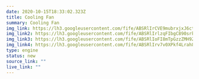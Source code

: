 ```yaml
---
date: 2020-10-15T18:33:02.323Z
title: Cooling Fan
summary: Cooling Fan
img_link: https://lh3.googleusercontent.com/fife/ABSRlIrCVE9mubrxjxJ6ctzt0fBFeCUWlOEkIcSrjSlaZ6ne7v2lMbAHUzUtkFa7LlsXfkKslzr8uz70nVVTRKvsE_eTs3G0cS5a8uR7OfV3saaNgyc5q4DYfP20f4RLdyEPcJPXSHrJCPcM5fjZX1NIay9m4LFWrGrlJ-75WccjUwzHuGNDXob3406NDby-zpDDOV1iZefy5TUVZFQVWRDhr-pwTN3J7qA0cLUrHdXQKqn-j4bC2gjUUoUwfeh_mWSgubyenxUR51F6m9-bPQ-H31LSO29ewe6rYerCEHcHIzsnml-6XkCoC0mTiC4HVUpmy9MUTxNtKn2KFlVA_59DOH5WrkbE6QZRNLxLKNZ6qE1db3IcxhzrGO8cu7YTfNvijP9ZV0fUMpv8BpkzEYe08JvGOuweEC9Oh68HbkofwmSpUjQuACiKrr1ra9No8RSr7cW0jzuOJLlLMj0ckBO_TQBZ7dWoaJzSYoombjzM2iex7jnJSjk_NODxaQ89jLAbmR0skxhPeCYQsQKC08rVnbx1H1f7GeTApYgIursE1xkR2TJRPIcfKMX0wofh8BHa5imBlTo3H4C7jwLHXf-5JpOxGSYbyHc9DG9sFDI-tsYpvlSC23hWvu18U1e_kcV-4dsON2k3sqiIlZ8foHbEJIWyuLiSFvmIpivH5Qq4BJw8tennvTQaA8-IyE8y6M6w7YCghauim7SB_zXx6n9UVBbyP1qOl92JXA=w795-h666-ft
img_link2: https://lh3.googleusercontent.com/fife/ABSRlIrlzqFIbgC890srkUSlT_BTVl8mL7jo_ZOrHCdq3jrJWdZbNVrg2DBRg726Zf8z4yKXpHwS1RhVlv86CL8OXEGf2jq9OSTR2Ga2wWbw5M7dW8AKUTdddQ-xtMmZp9dMkAxSCBzSBG1XmCLmGlSrsMePp_lAGed9zTVa-BR19ilU2ON3ovYTnZkXKEGjltX1dxdBKcKElhh5_KpTNQ80GN_ZW8jMb2zPknVr3tzwvUkuRBQBOJNZP-O0yh3_21yUeOCuQRXlMStlcMq70ymRAbX8RZDdM09eyO6iLvY0ZgVowIU0vNywcdSs2oBMj_i6PZBh6wMWTqih8cf1DDS7_6NqCPgv7zglfceqf4MIHzCpuQNhRogrNLkEcWlKPVSbIzeZVlZe2ri1JkqhZm-dq4nw4gcTh3JJ3oksvmNeJm8vVbEwWAHBMKhfkIx1NF0PcXqrKAWgaOJPHLnAuxx50S1y03RaYj-ieyVuGA7OQ4b1cGLwhq8hOIK_L_c12HHCxBkP3kMoRAENmgr68DiARpErVs7pm-UDrXk00asFwdUMIu8zSFLg2rAn2HL_x5tUgXPpg-OUwyxRYomn-yc3K0aTQ2T4-YREpK9AIsej5ivmbgqkilsETc7cJPDTn6hOkDynMShfX9dSJ__Cj0YiWZfy_3-YHRzzD-2u3SWP2DVrSZ8HZpcOID2oKhdpXvu5P3Ey9Bb2xgEHAe-7Tl9ahfXoDHtGVLAgeQ=w795-h666-ft
img_link3: https://lh3.googleusercontent.com/fife/ABSRlIoFI8mTpGzzZMH9ZPp-Wnwg9PFlV4U751XDR0rViYtj9DepK4dyOBWtAWUCOUwXgwB94XlV5LrrSPAGridpbM66gYcANtiyJrnj967P0jZNYseDqtF38d1WeGJmmCY96uNEikln2y-XGq86ScVRdTj4uvzaq_oKxyKjhOMD5f7BsZ3WcyCAd0ipW3lckNc3zBfxLqG9wRKf2ZTnDbesAEpzUev5asK09AdZOxQF2t-8nFJS6_su043S8AY5M75y9O7uCqCoU4Eb0Qd6NkMLS8KXmR2ieefad400nc4Ew6QI290hBabEnd-UmhUqYhepRAoguoLMvpU9vc1xX3LVeF1DVLY8k1u5JhLoVF2AlZlkp-4Uet07lkw-Cimi3HPIeiNIqyagoNxlo3QQA-f2FbLwd9giFKe0u3TDN8XG_qlNVQQ8eA6Wx6KG0YW1B-_VKqsTr39uq5_lVXvdDkTjH0R7eMLjeRSuldRxzIEqIis1Q4IVB86YZzNSWD109Td_3cO6SU8-0j6ch62Q-OPfn2A_Hs8d-jwyqYIVWBkbWRkXX6GSJTLe76QeNV27h2QWSnrlCtRYqiKtv9dQwt8sDdBJCdT1LmeA2EWkPgUAMtDD6WkbOGHLLwB6Vs8tP7M72RSmd2D2alYzbjcu2-m6vDJ2qxIBdnOpPWnGL4sgsKKNaPhOlvBWAMvdO1Dyd1zWjmmU96vIb_EGU_REetqAIEXLYEH_cjHRYw=w795-h666-ft
img_link4: https://lh3.googleusercontent.com/fife/ABSRlIrv7v0XPkf4Lrah8Zo256pBzX2ABwQtAcYR07GIcAHYQqMVlzsmhUc6R82no6GSJXtpysUJb2zqsirYp1xo6iyi8FuOhU38sxK6tWBGNgS1DFBZFNvkySxFd1OMIJhU-OwgVt6pFO67gFexs4SgdVLq2-YgQv2KeHNFJXWdftPIJfMuiDDJ8cYPrkPav1fFkm0r87eFDyyFIiUNrbZnLsMcogkHEN9W5DYhy0lRZ7xp_CT6JwQZoEBjN0O4hKoPrEM9rlsp0zgUt_FBz0-PH_RYu2nkz0YhQyox_VSioSn1zUnbkNLfYy1re6oK-x6DJciEwBUEucNIu3wo8wehG787nMA5VkibZZ0z5TSXlwQneqjOHEHMumIuHSqDrKdIqLPZJEM4-dQtGnuSNE2A0L81-McQcrirY6dEA46e8v4gEm7nOJcvTp9UuOPxFbPyJeaDYZtdgAQPnUChn9p6oRtHIaB_rjv-l3koVSiZyJo-iUrcP7ILr7K2XkbC2iu-PZu-1--uENB4wAFXyGojj-ehDgdDubGviteoS-VZpwHBBPqsKul9hMjlCupjdWrUIsDEsNgBaCiEFsiXw4ZeTsbhT6gtuOdjk9EBfMe8W_Ki960ps5XF3x1vTB8Ldm7iwnaeKbRBJ_UxL5trV9G2gXntsnzXXvYMPmgYQotQCBfK5cd4hFCycwS9G6cygjNLsSMPIgoHt3l0XEqvquSFHE1aj-OK0kIK2g=w795-h666-ft
type: engine
status: new
source_link: ""
live_link: ""
---
```

